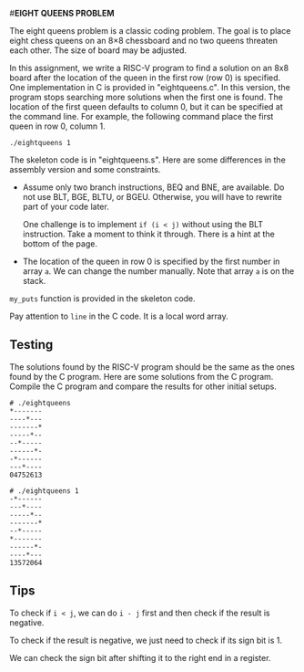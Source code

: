 #__EIGHT QUEENS PROBLEM__

The eight queens problem is a classic coding problem. The goal is to place
eight chess queens on an 8×8 chessboard and no two queens threaten each
other. The size of board may be adjusted.

In this assignment, we write a RISC-V program to find a solution on an 8x8
board after the location of the queen in the first row (row 0) is specified.
One implementation in C is provided in "eightqueens.c". In this version, the
program stops searching more solutions when the first one is found. The
location of the first queen defaults to column 0, but it can be specified at
the command line. For example, the following command place the first queen in
row 0, column 1.

    ./eightqueens 1

The skeleton code is in "eightqueens.s". Here are some differences in the
assembly version and some constraints.

*   Assume only two branch instructions, BEQ and BNE, are available. Do not use
    BLT, BGE, BLTU, or BGEU. Otherwise, you will have to rewrite part of your
    code later.

    One challenge is to implement `if (i < j)` without using the BLT
    instruction. Take a moment to think it through. There is a hint at the
    bottom of the page. 

*   The location of the queen in row 0 is specified by the first number in array
    `a`. We can change the number manually. Note that array `a` is on the
    stack.

`my_puts` function is provided in the skeleton code.

Pay attention to `line` in the C code. It is a local word array. 


## Testing

The solutions found by the RISC-V program should be the same as the ones found
by the C program. Here are some solutions from the C program. Compile the C
program and compare the results for other initial setups.

```
# ./eightqueens
*-------
----*---
-------*
-----*--
--*-----
------*-
-*------
---*----
04752613

# ./eightqueens 1
-*------
---*----
-----*--
-------*
--*-----
*-------
------*-
----*---
13572064
```

## Tips

To check if `i < j`, we can do `i - j` first and then check if the result is
negative. 

To check if the result is negative, we just need to check if its sign bit is 1.

We can check the sign bit after shifting it to the right end in a register.

